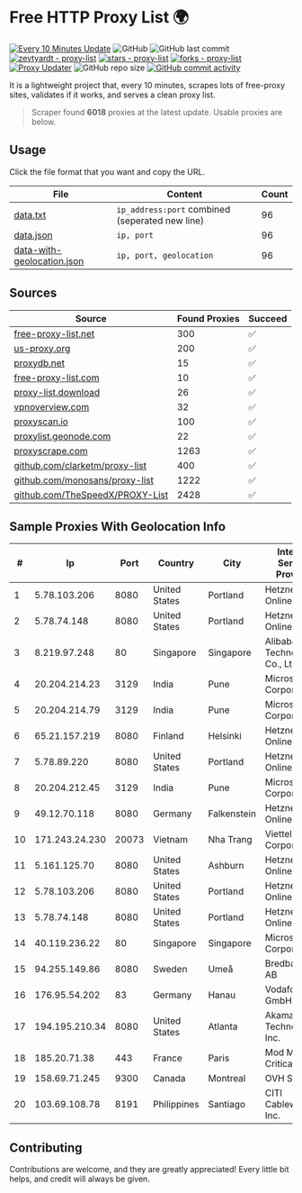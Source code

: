 
# Free HTTP Proxy List 🌍

[![Every 10 Minutes Update](https://github.com/mertguvencli/http-proxy-list/actions/workflows/main.yml/badge.svg?branch=main)](https://github.com/mertguvencli/http-proxy-list/actions/workflows/main.yml)
![GitHub](https://img.shields.io/github/license/mertguvencli/http-proxy-list)
![GitHub last commit](https://img.shields.io/github/last-commit/mertguvencli/http-proxy-list)
[![zevtyardt - proxy-list](https://img.shields.io/static/v1?label=zevtyardt&message=proxy-list&color=blue&logo=github)](https://github.com/zevtyardt/proxy-list "Go to GitHub repo")
[![stars - proxy-list](https://img.shields.io/github/stars/zevtyardt/proxy-list?style=social)](https://github.com/zevtyardt/proxy-list)
[![forks - proxy-list](https://img.shields.io/github/forks/zevtyardt/proxy-list?style=social)](https://github.com/zevtyardt/proxy-list)
[![Proxy Updater](https://github.com/zevtyardt/proxy-list/workflows/Proxy%20Updater/badge.svg)](https://github.com/zevtyardt/proxy-list/actions?query=workflow:"Proxy+Updater")
![GitHub repo size](https://img.shields.io/github/repo-size/zevtyardt/proxy-list)
[![GitHub commit activity](https://img.shields.io/github/commit-activity/m/zevtyardt/proxy-list?logo=commits)](https://github.com/zevtyardt/proxy-list/commits/main)

It is a lightweight project that, every 10 minutes, scrapes lots of free-proxy sites, validates if it works, and serves a clean proxy list.

> Scraper found **6018** proxies at the latest update. Usable proxies are below.

## Usage

Click the file format that you want and copy the URL.

|File|Content|Count|
|----|-------|-----|
|[data.txt](https://raw.githubusercontent.com/mertguvencli/http-proxy-list/main/proxy-list/data.txt)|`ip_address:port` combined (seperated new line)|96|
|[data.json](https://raw.githubusercontent.com/mertguvencli/http-proxy-list/main/proxy-list/data.json)|`ip, port`|96|
|[data-with-geolocation.json](https://raw.githubusercontent.com/mertguvencli/http-proxy-list/main/proxy-list/data-with-geolocation.json)|`ip, port, geolocation`|96|

## Sources

|Source|Found Proxies|Succeed|
|------|-------------|-------|
|[free-proxy-list.net](https://free-proxy-list.net)|300|✅|
|[us-proxy.org](https://www.us-proxy.org)|200|✅|
|[proxydb.net](http://proxydb.net)|15|✅|
|[free-proxy-list.com](https://free-proxy-list.com/?page=&port=&type%5B%5D=http&type%5B%5D=https&up_time=0&search=Search)|10|✅|
|[proxy-list.download](https://www.proxy-list.download/HTTP)|26|✅|
|[vpnoverview.com](https://vpnoverview.com/privacy/anonymous-browsing/free-proxy-servers)|32|✅|
|[proxyscan.io](https://www.proxyscan.io)|100|✅|
|[proxylist.geonode.com](https://proxylist.geonode.com/api/proxy-list?limit=300&page=1&sort_by=lastChecked&sort_type=desc&protocols=http,https)|22|✅|
|[proxyscrape.com](https://api.proxyscrape.com/v2/?request=displayproxies&protocol=http&timeout=10000&country=all&ssl=all&anonymity=all)|1263|✅|
|[github.com/clarketm/proxy-list](https://raw.githubusercontent.com/clarketm/proxy-list/master/proxy-list-raw.txt)|400|✅|
|[github.com/monosans/proxy-list](https://raw.githubusercontent.com/monosans/proxy-list/main/proxies/http.txt)|1222|✅|
|[github.com/TheSpeedX/PROXY-List](https://raw.githubusercontent.com/TheSpeedX/PROXY-List/master/http.txt)|2428|✅|


## Sample Proxies With Geolocation Info

|#|Ip|Port|Country|City|Internet Service Provider|
|-|--|----|-------|----|-------------------------|
|1|5.78.103.206|8080|United States|Portland|Hetzner Online GmbH|
|2|5.78.74.148|8080|United States|Portland|Hetzner Online GmbH|
|3|8.219.97.248|80|Singapore|Singapore|Alibaba (US) Technology Co., Ltd.|
|4|20.204.214.23|3129|India|Pune|Microsoft Corporation|
|5|20.204.214.79|3129|India|Pune|Microsoft Corporation|
|6|65.21.157.219|8080|Finland|Helsinki|Hetzner Online GmbH|
|7|5.78.89.220|8080|United States|Portland|Hetzner Online GmbH|
|8|20.204.212.45|3129|India|Pune|Microsoft Corporation|
|9|49.12.70.118|8080|Germany|Falkenstein|Hetzner Online GmbH|
|10|171.243.24.230|20073|Vietnam|Nha Trang|Viettel Corporation|
|11|5.161.125.70|8080|United States|Ashburn|Hetzner Online GmbH|
|12|5.78.103.206|8080|United States|Portland|Hetzner Online GmbH|
|13|5.78.74.148|8080|United States|Portland|Hetzner Online GmbH|
|14|40.119.236.22|80|Singapore|Singapore|Microsoft Corporation|
|15|94.255.149.86|8080|Sweden|Umeå|Bredband2 AB|
|16|176.95.54.202|83|Germany|Hanau|Vodafone GmbH|
|17|194.195.210.34|8080|United States|Atlanta|Akamai Technologies, Inc.|
|18|185.20.71.38|443|France|Paris|Mod Mission Critical LLC|
|19|158.69.71.245|9300|Canada|Montreal|OVH SAS|
|20|103.69.108.78|8191|Philippines|Santiago|CITI Cableworld Inc.|



## Contributing

Contributions are welcome, and they are greatly appreciated! Every
little bit helps, and credit will always be given.

